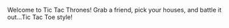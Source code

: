 Welcome to Tic Tac Thrones! Grab a friend, pick your houses, and battle it out...Tic Tac Toe style!
